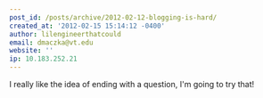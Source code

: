 ```yaml
---
post_id: /posts/archive/2012-02-12-blogging-is-hard/
created_at: '2012-02-15 15:14:12 -0400'
author: lilengineerthatcould
email: dmaczka@vt.edu
website: ''
ip: 10.183.252.21
---
```


I really like the idea of ending with a question, I'm going to try that!